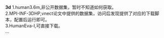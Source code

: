 **3d**
1.human3.6m,非公开数据集，暂时不知道如何获取。  
2.MPI-INF-3DHP,vnect论文中提供的数据集，访问后发现提供了对应的下载脚本，配置后运行即可。  
3.HumanEva-I,可直接下载。  
...  